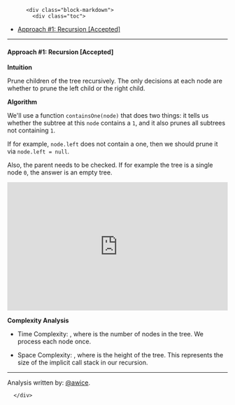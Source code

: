 <div class="article-body">
        
          <div class="block-markdown">
            <div class="toc">
<ul>
<li><a href="#approach-1-recursion-accepted">Approach #1: Recursion [Accepted]</a></li>
</ul>
</div>
<hr>
<h4 id="approach-1-recursion-accepted">Approach #1: Recursion [Accepted]</h4>
<p><strong>Intuition</strong></p>
<p>Prune children of the tree recursively.  The only decisions at each node are whether to prune the left child or the right child.</p>
<p><strong>Algorithm</strong></p>
<p>We'll use a function <code>containsOne(node)</code> that does two things: it tells us whether the subtree at this <code>node</code> contains a <code>1</code>, and it also prunes all subtrees not containing <code>1</code>.</p>
<p>If for example, <code>node.left</code> does not contain a one, then we should prune it via <code>node.left = null</code>.</p>
<p>Also, the parent needs to be checked.  If for example the tree is a single node <code>0</code>, the answer is an empty tree.</p>
<iframe src="https://leetcode.com/playground/oKrtTG2C/shared" frameborder="0" width="100%" height="293" name="oKrtTG2C"></iframe>

<p><strong>Complexity Analysis</strong></p>
<ul>
<li>
<p>Time Complexity:  <script type="math/tex; mode=display">O(N)</script>, where <script type="math/tex; mode=display">N</script> is the number of nodes in the tree.  We process each node once.</p>
</li>
<li>
<p>Space Complexity: <script type="math/tex; mode=display">O(H)</script>, where <script type="math/tex; mode=display">H</script> is the height of the tree.  This represents the size of the implicit call stack in our recursion.</p>
</li>
</ul>
<hr>
<p>Analysis written by: <a href="https://leetcode.com/awice">@awice</a>.</p>
          </div>
        
      </div>